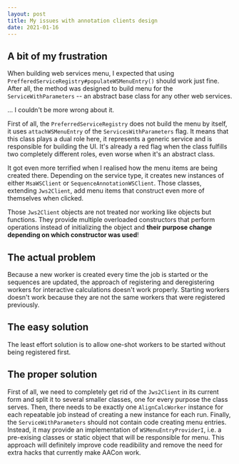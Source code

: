 ```yaml
---
layout: post
title: My issues with annotation clients design
date: 2021-01-16
---
```


A bit of my frustration
-----------------------

When building web services menu, I expected that using
`PrefferedServiceRegistry#populateWSMenuEntry()` should work just fine.
After all, the method was designed to build menu for the
`ServiceWithParameters` -- an abstract base class for any other web
services.

... I couldn't be more wrong about it.

First of all, the `PreferredServiceRegistry` does not build the menu
by itself, it uses `attachWSMenuEntry` of the `ServicesWithParameters`
flag. It means that this class plays a dual role here, it represents
a generic service and is responsible for building the UI. It's already
a red flag when the class fulfills two completely different roles,
even worse when it's an abstract class.

It got even more terrified when I realised how the menu items are
being created there. Depending on the service type, it creates new
instances of either `MsaWSClient` or `SequenceAnnotationWSClient`.
Those classes, extending `Jws2Client`, add menu items that construct
even more of themselves when clicked.

Those `Jws2Client` objects are not treated nor working like objects but
functions. They provide multiple overloaded constructors that perform
operations instead of initializing the object and **their purpose
change depending on which constructor was used**!

The actual problem
------------------

Because a new worker is created every time the job is started or the
sequences are updated, the approach of registering and deregistering
workers for interactive calculations doesn't work properly. Starting
workers doesn't work because they are not the same workers that were
registered previously.

The easy solution
-----------------

The least effort solution is to allow one-shot workers to be started
without being registered first. 

The proper solution
-------------------

First of all, we need to completely get rid of the `Jws2Client` in its
current form and split it to several smaller classes, one for every
purpose the class serves.  Then, there needs to be exactly one
`AlignCalcWorker` instance for each repeatable job instead of creating
a new instance for each run.  Finally, the `ServiceWithParameters`
should not contain code creating menu entries. Instead, it may provide
an implementation of `WSMenuEntryProviderI`, i.e. a pre-exising
classes or static object that will be responsible for menu.
This approach will definitely improve code readibility and remove the
need for extra hacks that currently make AACon work.
